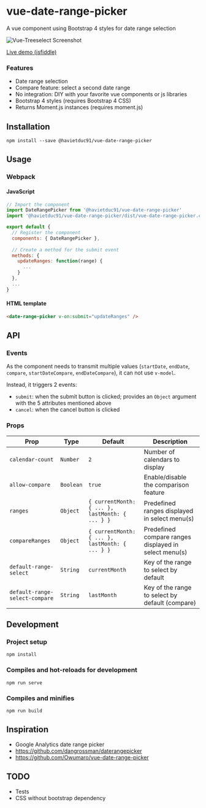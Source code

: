 # vue-date-range-picker
A vue component using Bootstrap 4 styles for date range selection

![Vue-Treeselect Screenshot](https://i.imgur.com/YgPhJTk.png)

[Live demo (jsfiddle)](https://jsfiddle.net/Owumaro/qw7mpfr8/)

### Features

- Date range selection
- Compare feature: select a second date range
- No integration: DIY with your favorite vue components or js libraries
- Bootstrap 4 styles (requires Bootstrap 4 CSS)
- Returns Moment.js instances (requires moment.js)

## Installation

```
npm install --save @havietduc91/vue-date-range-picker
```

## Usage

### Webpack

#### JavaScript
```js
// Import the component
import DateRangePicker from '@havietduc91/vue-date-range-picker'
import '@havietduc91/vue-date-range-picker/dist/vue-date-range-picker.css'

export default {
  // Register the component
  components: { DateRangePicker },
  
  // Create a method for the submit event
  methods: {
    updateRanges: function(range) {
      ...
    }
  },
  ...
}
```

#### HTML template
```html
<date-range-picker v-on:submit="updateRanges" />
```

## API

### Events

As the component needs to transmit multiple values (`startDate`, `endDate`, `compare`, `startDateCompare`, `endDateCompare`), it can not use `v-model`.

Instead, it triggers 2 events:
- `submit`: when the submit button is clicked; provides an `Object` argument with the 5 attributes mentioned above
- `cancel`: when the cancel button is clicked

### Props

Prop | Type | Default | Description
-----|------|---------|------------
`calendar-count` | `Number` | `2` | Number of calendars to display
`allow-compare` | `Boolean` | `true` | Enable/disable the comparison feature
`ranges` | `Object` | `{ currentMonth: { ... }, lastMonth: { ... } }` | Predefined ranges displayed in select menu(s)
`compareRanges` | `Object` | `{ currentMonth: { ... }, lastMonth: { ... } }` | Predefined compare ranges displayed in select menu(s)
`default-range-select` | `String` | `currentMonth` | Key of the range to select by default
`default-range-select-compare` | `String` | `lastMonth` |  Key of the range to select by default (compare)

## Development

### Project setup
```
npm install
```

### Compiles and hot-reloads for development
```
npm run serve
```

### Compiles and minifies
```
npm run build
```

## Inspiration

- Google Analytics date range picker
- https://github.com/dangrossman/daterangepicker
- https://github.com/Owumaro/vue-date-range-picker

## TODO
- Tests
- CSS without bootstrap dependency
